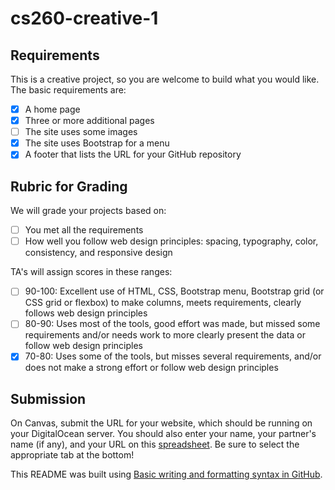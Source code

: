 # cs260-creative-1

## Requirements
This is a creative project, so you are welcome to build what you would like. The basic requirements are:
- [x] A home page
- [x] Three or more additional pages
- [ ] The site uses some images
- [x] The site uses Bootstrap for a menu
- [x] A footer that lists the URL for your GitHub repository

## Rubric for Grading
We will grade your projects based on:
- [ ] You met all the requirements
- [ ] How well you follow web design principles: spacing, typography, color, consistency, and responsive design

TA's will assign scores in these ranges:
- [ ] 90-100: Excellent use of HTML, CSS, Bootstrap menu, Bootstrap grid (or CSS grid or flexbox) to make columns, meets requirements, clearly follows web design principles
- [ ] 80-90: Uses most of the tools, good effort was made, but missed some requirements and/or needs work to more clearly present the data or follow web design principles
- [x] 70-80: Uses some of the tools, but misses several requirements, and/or does not make a strong effort or follow web design principles

## Submission
On Canvas, submit the URL for your website, which should be running on your DigitalOcean server. 
You should also enter your name, your partner's name (if any), and your URL on this [spreadsheet](https://docs.google.com/spreadsheets/d/1K01BF5ZP5DByhydon5SfeE7dqKmogAX_XqzprGE2XTY/edit#gid=1892165156).
Be sure to select the appropriate tab at the bottom!


This README was built using [Basic writing and formatting syntax in GitHub](https://help.github.com/articles/basic-writing-and-formatting-syntax/#links).
